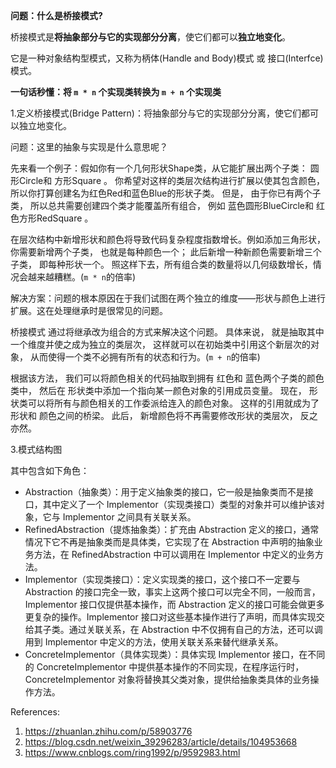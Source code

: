 **问题：什么是桥接模式?**

桥接模式是**将抽象部分与它的实现部分分离**，使它们都可以**独立地变化**。

它是一种对象结构型模式，又称为柄体(Handle and Body)模式 或 接口(Interfce)模式。


**一句话秒懂：将 `m * n` 个实现类转换为 `m + n` 个实现类**





1.定义桥接模式(Bridge Pattern)：将抽象部分与它的实现部分分离，使它们都可以独立地变化。

问题：这里的抽象与实现是什么意思呢？

先来看一个例子：假如你有一个几何形状Shape类，从它能扩展出两个子类： ​ 圆形Circle和 方形Square 。 你希望对这样的类层次结构进行扩展以使其包含颜色，所以你打算创建名为红色Red和蓝色Blue的形状子类。 但是， 由于你已有两个子类， 所以总共需要创建四个类才能覆盖所有组合， 例如 蓝色圆形Blue­Circle和 红色方形Red­Square 。




在层次结构中新增形状和颜色将导致代码复杂程度指数增长。例如添加三角形状， 你需要新增两个子类， 也就是每种颜色一个； 此后新增一种新颜色需要新增三个子类， 即每种形状一个。 照这样下去，所有组合类的数量将以几何级数增长，情况会越来越糟糕。(`m * n`的倍率)

解决方案：问题的根本原因在于我们试图在两个独立的维度——形状与颜色上进行扩展。这在处理继承时是很常见的问题。

桥接模式 通过将继承改为组合的方式来解决这个问题。 具体来说， 就是抽取其中一个维度并使之成为独立的类层次， 这样就可以在初始类中引用这个新层次的对象， 从而使得一个类不必拥有所有的状态和行为。(`m + n`的倍率)

根据该方法， 我们可以将颜色相关的代码抽取到拥有 红色和 蓝色两个子类的颜色类中， 然后在 形状类中添加一个指向某一颜色对象的引用成员变量。 现在， 形状类可以将所有与颜色相关的工作委派给连入的颜色对象。 这样的引用就成为了 形状和 颜色之间的桥梁。 此后， 新增颜色将不再需要修改形状的类层次， 反之亦然。


3.模式结构图


其中包含如下角色：

+ Abstraction（抽象类）：用于定义抽象类的接口，它一般是抽象类而不是接口，其中定义了一个 Implementor（实现类接口）类型的对象并可以维护该对象，它与 Implementor 之间具有关联关系。
+ RefinedAbstraction（提炼抽象类）：扩充由 Abstraction 定义的接口，通常情况下它不再是抽象类而是具体类，它实现了在 Abstraction 中声明的抽象业务方法，在 RefinedAbstraction 中可以调用在 Implementor 中定义的业务方法。
+ Implementor（实现类接口）：定义实现类的接口，这个接口不一定要与 Abstraction 的接口完全一致，事实上这两个接口可以完全不同，一般而言，Implementor 接口仅提供基本操作，而 Abstraction 定义的接口可能会做更多更复杂的操作。Implementor 接口对这些基本操作进行了声明，而具体实现交给其子类。通过关联关系，在 Abstraction 中不仅拥有自己的方法，还可以调用到 Implementor 中定义的方法，使用关联关系来替代继承关系。
+ ConcreteImplementor（具体实现类）：具体实现 Implementor 接口，在不同的 ConcreteImplementor 中提供基本操作的不同实现，在程序运行时，ConcreteImplementor 对象将替换其父类对象，提供给抽象类具体的业务操作方法。


References:

1. https://zhuanlan.zhihu.com/p/58903776
2. https://blog.csdn.net/weixin_39296283/article/details/104953668
3. https://www.cnblogs.com/ring1992/p/9592983.html